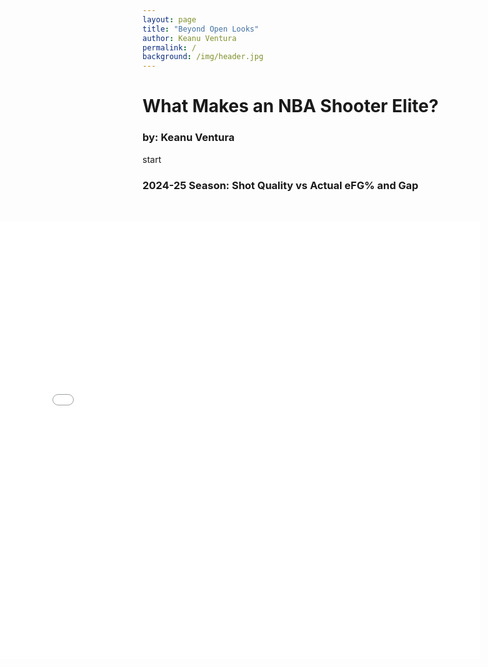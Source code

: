 ```yaml
---
layout: page
title: "Beyond Open Looks"
author: Keanu Ventura
permalink: /
background: /img/header.jpg
---
```


# What Makes an NBA Shooter Elite? 

### by: Keanu Ventura

start

### 2024-25 Season: Shot Quality vs Actual eFG% and Gap

<div style="width: 100vw; position: relative; left: 50%; right: 50%; margin-left: -50vw; transform: translateX(0); padding: 2rem 0;">
  <iframe 
    src="{{ site.baseurl }}/img/all_players_bar.html"
    width="80%" 
    height="700" 
    style="border: none; display: block;"
    title="Interactive Shot Quality Plot">
  </iframe>
</div>
